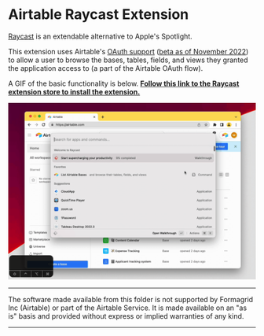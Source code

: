 # Airtable Raycast Extension

[Raycast](https://raycast.com) is an extendable alternative to Apple's Spotlight. 

This extension uses Airtable's [OAuth support](https://airtable.com/developers/web/guides/oauth-integrations) ([beta as of November 2022](https://community.airtable.com/t/new-beta-new-api-authentication-methods-endpoints-and-public-api-docs/52714)) to allow a user to browse the bases, tables, fields, and views they granted the application access to (a part of the Airtable OAuth flow).


A GIF of the basic functionality is below. **[Follow this link to the Raycast extension store to install the extension.](https://www.raycast.com/marks/raycast-airtable-extension)**

![20 second video demo](./metadata/video-demo-20-seconds.gif)

---

The software made available from this folder is not supported by Formagrid Inc (Airtable) or part of the Airtable Service. It is made available on an "as is" basis and provided without express or implied warranties of any kind.

---
